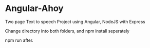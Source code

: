 # Angular-Ahoy

Two page Text to speech Project using Angular, NodeJS with Express

Change directory into both folders, and npm install seperately

npm run after.

